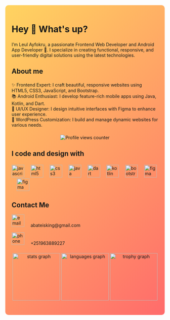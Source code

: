 <div align="center" style="background: linear-gradient(135deg, #ffd460, #ff6b6b); padding: 20px;  border-radius: 10px;">
<h1 align="left">Hey 👋 What's up?</h1>

###

<p align="left"> I’m Leul Ayfokru, a passionate Frontend Web Developer and Android App Developer 🚀. I specialize in creating functional, responsive, and user-friendly digital solutions using the latest technologies.</p>

###

<h2 align="left">About me</h2>

###

<p align="left">✨ Frontend Expert: I craft beautiful, responsive websites using HTML5, CSS3, JavaScript, and Bootstrap. <br>📚 Android Enthusiast: I develop feature-rich mobile apps using Java, Kotlin, and Dart.<br>🎲 UI/UX Designer: I design intuitive interfaces with Figma to enhance user experience. <br>🎨 WordPress Customization: I build and manage dynamic websites for various needs.</p>

###
![Profile views counter](https://komarev.com/ghpvc/?username=akl-leul)

###
<h2 align="left">I code and design with</h2>

###

<div align="left">
  <img src="https://cdn.jsdelivr.net/gh/devicons/devicon/icons/javascript/javascript-original.svg" height="40" alt="javascript logo"  />
  <img width="12" />
  <img src="https://cdn.jsdelivr.net/gh/devicons/devicon/icons/html5/html5-original.svg" height="40" alt="html5 logo"  />
  <img width="12" />
  <img src="https://cdn.jsdelivr.net/gh/devicons/devicon/icons/css3/css3-original.svg" height="40" alt="css3 logo"  />
  <img width="12" />
  <img src="https://cdn.jsdelivr.net/gh/devicons/devicon/icons/java/java-original.svg" height="40" alt="java logo"  />
  <img width="12" />
  <img src="https://cdn.jsdelivr.net/gh/devicons/devicon/icons/dart/dart-original.svg" height="40" alt="dart logo"  />
  <img width="12" />
  <img src="https://cdn.jsdelivr.net/gh/devicons/devicon/icons/kotlin/kotlin-original.svg" height="40" alt="kotlin logo"  />
  <img width="12" />
  <img src="https://cdn.jsdelivr.net/gh/devicons/devicon/icons/bootstrap/bootstrap-original.svg" height="40" alt="bootstrap logo"  />
  <img width="12" />
  <img src="https://cdn.jsdelivr.net/gh/devicons/devicon/icons/figma/figma-original.svg" height="40" alt="figma logo"  />
  <img width="12" />
  <img src="https://cdn.jsdelivr.net/gh/devicons/devicon/icons/wordpress/wordpress-original.svg" height="40" alt="figma logo"  />
</div>

###

<div alig="left" >
  <h2 align="left">
    Contact Me
  </h2>

  <p align="left" >
  <img src="https://cdn-icons-png.flaticon.com/512/17093/17093634.png" height="40" alt="email logo"  />
  <img width="12" />
    abateisking@gmail.com
  </p>
  <p align="left" >
  <img src="https://cdn-icons-png.flaticon.com/512/10473/10473404.png" height="40" alt="phone logo"  />
  <img width="12" />
    +251963889227
  </p>
</div>


###

<div align="center">
  <img src="https://github-readme-stats.vercel.app/api?username=akl-leul&hide_title=false&hide_rank=false&show_icons=true&include_all_commits=true&count_private=true&disable_animations=false&theme=dracula&locale=en&hide_border=false&order=1" height="150" alt="stats graph"  />
  <img src="https://github-readme-stats.vercel.app/api/top-langs?username=akl-leul&locale=en&hide_title=false&layout=compact&card_width=320&langs_count=5&theme=dracula&hide_border=false&order=2" height="150" alt="languages graph"  />
  <img src="https://github-profile-trophy.vercel.app?username=akl-leul&theme=dracula&column=-1&row=1&margin-w=8&margin-h=8&no-bg=false&no-frame=false&order=4" height="150" alt="trophy graph"  />
</div>

###

</div>
